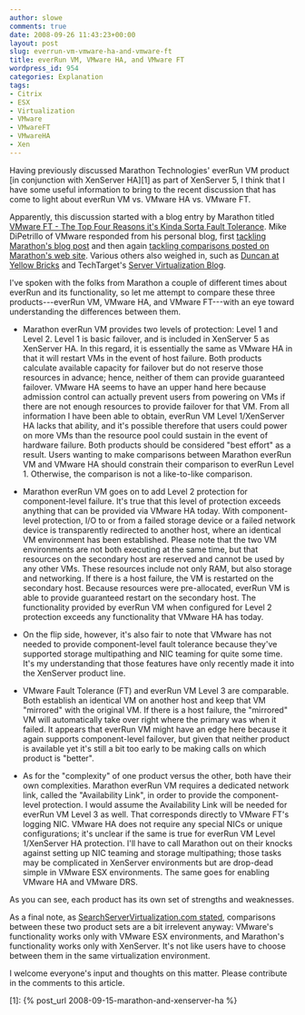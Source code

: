 ```yaml
---
author: slowe
comments: true
date: 2008-09-26 11:43:23+00:00
layout: post
slug: everrun-vm-vmware-ha-and-vmware-ft
title: everRun VM, VMware HA, and VMware FT
wordpress_id: 954
categories: Explanation
tags:
- Citrix
- ESX
- Virtualization
- VMware
- VMwareFT
- VMwareHA
- Xen
---
```


Having previously discussed Marathon Technologies' everRun VM product [in conjunction with XenServer HA][1] as part of XenServer 5, I think that I have some useful information to bring to the recent discussion that has come to light about everRun VM vs. VMware HA vs. VMware FT.

Apparently, this discussion started with a blog entry by Marathon titled [VMware FT - The Top Four Reasons it's Kinda Sorta Fault Tolerance](http://marathontechnologies.net/2008/09/16/vmware-ft-%E2%80%93-the-top-four-reasons-it%E2%80%99s-kinda-sorta-fault-tolerance/). Mike DiPetrillo of VMware responded from his personal blog, first [tackling Marathon's blog post](http://mikedatl.typepad.com/mikedvirtualization/2008/09/marathon-and-vm.html) and then again [tackling comparisons posted on Marathon's web site](http://mikedatl.typepad.com/mikedvirtualization/2008/09/marathon-everru.html). Various others also weighed in, such as [Duncan at Yellow Bricks](http://www.yellow-bricks.com/2008/09/24/marathon-haft-vs-vmware-haft/) and TechTarget's [Server Virtualization Blog](http://servervirtualization.blogs.techtarget.com/2008/09/24/vmware-defends-its-upcoming-fault-tolerance-feature/).

I've spoken with the folks from Marathon a couple of different times about everRun and its functionality, so let me attempt to compare these three products---everRun VM, VMware HA, and VMware FT---with an eye toward understanding the differences between them.

* Marathon everRun VM provides two levels of protection: Level 1 and Level 2. Level 1 is basic failover, and is included in XenServer 5 as XenServer HA. In this regard, it is essentially the same as VMware HA in that it will restart VMs in the event of host failure. Both products calculate available capacity for failover but do not reserve those resources in advance; hence, neither of them can provide guaranteed failover. VMware HA seems to have an upper hand here because admission control can actually prevent users from powering on VMs if there are not enough resources to provide failover for that VM. From all information I have been able to obtain, everRun VM Level 1/XenServer HA lacks that ability, and it's possible therefore that users could power on more VMs than the resource pool could sustain in the event of hardware failure. Both products should be considered "best effort" as a result. Users wanting to make comparisons between Marathon everRun VM and VMware HA should constrain their comparison to everRun Level 1. Otherwise, the comparison is not a like-to-like comparison.

* Marathon everRun VM goes on to add Level 2 protection for component-level failure. It's true that this level of protection exceeds anything that can be provided via VMware HA today. With component-level protection, I/O to or from a failed storage device or a failed network device is transparently redirected to another host, where an identical VM environment has been established. Please note that the two VM environments are not both executing at the same time, but that resources on the secondary host are reserved and cannot be used by any other VMs. These resources include not only RAM, but also storage and networking. If there is a host failure, the VM is restarted on the secondary host. Because resources were pre-allocated, everRun VM is able to provide guaranteed restart on the secondary host. The functionality provided by everRun VM when configured for Level 2 protection exceeds any functionality that VMware HA has today.

* On the flip side, however, it's also fair to note that VMware has not needed to provide component-level fault tolerance because they've supported storage multipathing and NIC teaming for quite some time. It's my understanding that those features have only recently made it into the XenServer product line.

* VMware Fault Tolerance (FT) and everRun VM Level 3 are comparable. Both establish an identical VM on another host and keep that VM "mirrored" with the original VM. If there is a host failure, the "mirrored" VM will automatically take over right where the primary was when it failed. It appears that everRun VM might have an edge here because it again supports component-level failover, but given that neither product is available yet it's still a bit too early to be making calls on which product is "better".

* As for the "complexity" of one product versus the other, both have their own complexities. Marathon everRun VM requires a dedicated network link, called the "Availability Link", in order to provide the component-level protection. I would assume the Availability Link will be needed for everRun VM Level 3 as well. That corresponds directly to VMware FT's logging NIC. VMware HA does not require any special NICs or unique configurations; it's unclear if the same is true for everRun VM Level 1/XenServer HA protection. I'll have to call Marathon out on their knocks against setting up NIC teaming and storage multipathing; those tasks may be complicated in XenServer environments but are drop-dead simple in VMware ESX environments. The same goes for enabling VMware HA and VMware DRS.

As you can see, each product has its own set of strengths and weaknesses.

As a final note, as [SearchServerVirtualization.com stated](http://servervirtualization.blogs.techtarget.com/2008/09/24/vmware-defends-its-upcoming-fault-tolerance-feature/), comparisons between these two product sets are a bit irrelevent anyway: VMware's functionality works only with VMware ESX environments, and Marathon's functionality works only with XenServer. It's not like users have to choose between them in the same virtualization environment.

I welcome everyone's input and thoughts on this matter. Please contribute in the comments to this article.

[1]: {% post_url 2008-09-15-marathon-and-xenserver-ha %}
